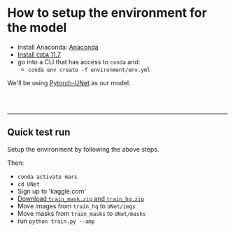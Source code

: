 # How to setup the environment for the model

- Install Anaconda: [Anaconda](https://www.anaconda.com)
- [Install `CUDA` 11.7](https://developer.nvidia.com/cuda-11-7-0-download-archive?target_os=Windows&target_arch=x86_64&target_version=11&target_type=exe_local)
- go into a CLI that has access to `conda` and:
    - `conda env create -f environment/env.yml`

We'll be using [Pytorch-UNet](https://github.com/milesial/Pytorch-UNet) as our model.



<br><br>

---

## Quick test run

Setup the environment by following the above steps.

Then:
- `conda activate mars`
- `cd UNet`
- Sign up to 'kaggle.com'
- [Download `train_mask.zip` and `train_hq.zip`](https://www.kaggle.com/competitions/carvana-image-masking-challenge/data?select=train_masks.zip)
- Move images from `train_hq` to `UNet/imgs`
- Move masks from `train_masks` to `UNet/masks`
- run `python train.py --amp`


